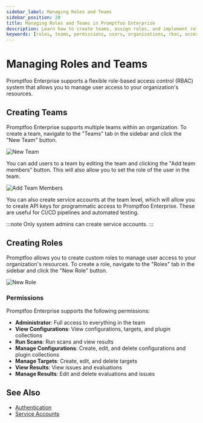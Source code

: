 ```yaml
---
sidebar_label: Managing Roles and Teams
sidebar_position: 20
title: Managing Roles and Teams in Promptfoo Enterprise
description: Learn how to create teams, assign roles, and implement role-based access control (RBAC) in Promptfoo Enterprise
keywords: [roles, teams, permissions, users, organizations, rbac, access control]
---
```


# Managing Roles and Teams

Promptfoo Enterprise supports a flexible role-based access control (RBAC) system that allows you to manage user access to your organization's resources.

## Creating Teams

Promptfoo Enterprise supports multiple teams within an organization. To create a team, navigate to the "Teams" tab in the sidebar and click the "New Team" button.

![New Team](/img/enterprise-docs/create-team.png)

You can add users to a team by editing the team and clicking the "Add team members" button. This will also allow you to set the role of the user in the team.

![Add Team Members](/img/enterprise-docs/add-team-members.png)

You can also create service accounts at the team level, which will allow you to create API keys for programmatic access to Promptfoo Enterprise. These are useful for CI/CD pipelines and automated testing.

:::note
Only system admins can create service accounts.
:::

## Creating Roles

Promptfoo allows you to create custom roles to manage user access to your organization's resources. To create a role, navigate to the "Roles" tab in the sidebar and click the "New Role" button.

![New Role](/img/enterprise-docs/create-new-role.png)

### Permissions

Promptfoo Enterprise supports the following permissions:

- **Administrator**: Full access to everything in the team
- **View Configurations**: View configurations, targets, and plugin collections
- **Run Scans**: Run scans and view results
- **Manage Configurations**: Create, edit, and delete configurations and plugin collections
- **Manage Targets**: Create, edit, and delete targets
- **View Results**: View issues and evaluations
- **Manage Results**: Edit and delete evaluations and issues

## See Also

- [Authentication](/docs/enterprise/authentication.md)
- [Service Accounts](/docs/enterprise/service-accounts.md)
